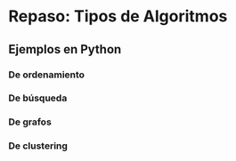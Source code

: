 # Repaso: Tipos de Algoritmos

## Ejemplos en Python
### De ordenamiento
### De búsqueda
### De grafos
### De clustering
